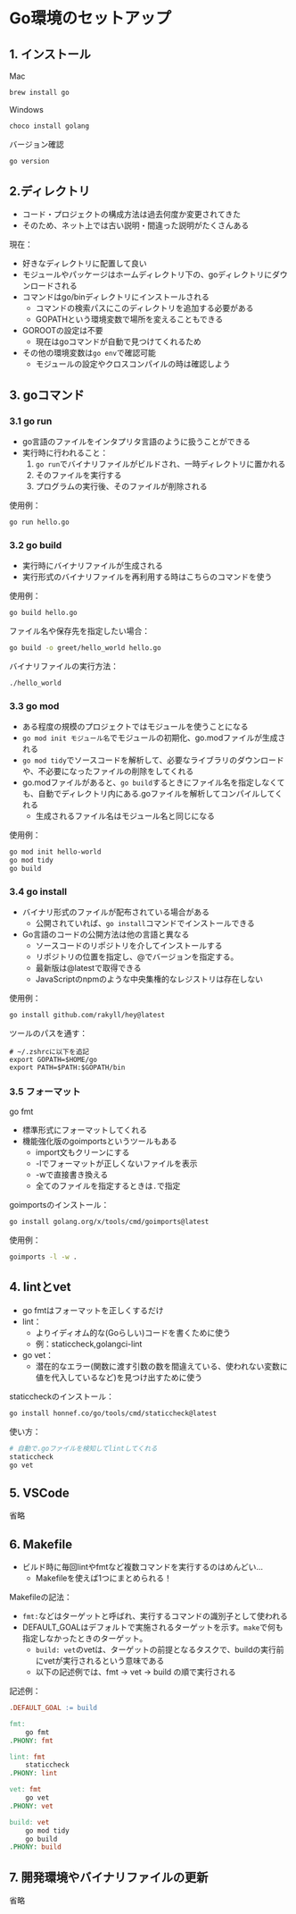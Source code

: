 # Go環境のセットアップ
## 1. インストール
Mac
```bash
brew install go
```
Windows
```bash
choco install golang
```
バージョン確認
```bash
go version
```

## 2.ディレクトリ
- コード・プロジェクトの構成方法は過去何度か変更されてきた
- そのため、ネット上では古い説明・間違った説明がたくさんある

現在：
- 好きなディレクトリに配置して良い
- モジュールやパッケージはホームディレクトリ下の、goディレクトリにダウンロードされる
- コマンドはgo/binディレクトリにインストールされる
  - コマンドの検索パスにこのディレクトリを追加する必要がある
  - GOPATHという環境変数で場所を変えることもできる
- GOROOTの設定は不要
  - 現在はgoコマンドが自動で見つけてくれるため
- その他の環境変数は`go env`で確認可能
  - モジュールの設定やクロスコンパイルの時は確認しよう

## 3. goコマンド
### 3.1 go run
- go言語のファイルをインタプリタ言語のように扱うことができる
- 実行時に行われること：
  1. `go run`でバイナリファイルがビルドされ、一時ディレクトリに置かれる
  2. そのファイルを実行する
  3. プログラムの実行後、そのファイルが削除される

使用例：
```bash
go run hello.go
```

### 3.2 go build
- 実行時にバイナリファイルが生成される
- 実行形式のバイナリファイルを再利用する時はこちらのコマンドを使う

使用例：
```bash
go build hello.go
```

ファイル名や保存先を指定したい場合：
```bash
go build -o greet/hello_world hello.go
```

バイナリファイルの実行方法：
```bash
./hello_world
```

### 3.3 go mod
- ある程度の規模のプロジェクトではモジュールを使うことになる
- `go mod init モジュール名`でモジュールの初期化、go.modファイルが生成される
- `go mod tidy`でソースコードを解析して、必要なライブラリのダウンロードや、不必要になったファイルの削除をしてくれる
- go.modファイルがあると、`go build`するときにファイル名を指定しなくても、自動でディレクトリ内にある.goファイルを解析してコンパイルしてくれる
  - 生成されるファイル名はモジュール名と同じになる

使用例：
```bash
go mod init hello-world
go mod tidy
go build
```

### 3.4 go install
- バイナリ形式のファイルが配布されている場合がある
  - 公開されていれば、`go install`コマンドでインストールできる
- Go言語のコードの公開方法は他の言語と異なる
  - ソースコードのリポジトリを介してインストールする
  - リポジトリの位置を指定し、@でバージョンを指定する。
  - 最新版は@latestで取得できる
  - JavaScriptのnpmのような中央集権的なレジストリは存在しない 

使用例：
```bash
go install github.com/rakyll/hey@latest
```

ツールのパスを通す：
```shell
# ~/.zshrcに以下を追記
export GOPATH=$HOME/go
export PATH=$PATH:$GOPATH/bin
```

### 3.5 フォーマット

go fmt
- 標準形式にフォーマットしてくれる
- 機能強化版のgoimportsというツールもある
  - import文もクリーンにする
  - -lでフォーマットが正しくないファイルを表示
  - -wで直接書き換える
  - 全てのファイルを指定するときは`.`で指定

goimportsのインストール：
```bash
go install golang.org/x/tools/cmd/goimports@latest
```

使用例：
```bash
goimports -l -w .
```

## 4. lintとvet
- go fmtはフォーマットを正しくするだけ
- lint：
  - よりイディオム的な(Goらしい)コードを書くために使う
  - 例：staticcheck,golangci-lint
- go vet：
  -  潜在的なエラー(関数に渡す引数の数を間違えている、使われない変数に値を代入しているなど)を見つけ出すために使う

staticcheckのインストール：
```bash
go install honnef.co/go/tools/cmd/staticcheck@latest
```

使い方：
```bash
# 自動で.goファイルを検知してlintしてくれる
staticcheck
go vet
```

## 5. VSCode
省略

## 6. Makefile
- ビルド時に毎回lintやfmtなど複数コマンドを実行するのはめんどい...
  - Makefileを使えば1つにまとめられる！

Makefileの記法：
- `fmt:`などはターゲットと呼ばれ、実行するコマンドの識別子として使われる
- DEFAULT_GOALはデフォルトで実施されるターゲットを示す。`make`で何も指定しなかったときのターゲット。 
  - `build: vet`のvetは、ターゲットの前提となるタスクで、buildの実行前にvetが実行されるという意味である
  - 以下の記述例では、fmt -> vet -> build の順で実行される

記述例：
```Makefile
.DEFAULT_GOAL := build

fmt:
    go fmt
.PHONY: fmt

lint: fmt
    staticcheck
.PHONY: lint

vet: fmt
    go vet
.PHONY: vet

build: vet
    go mod tidy
    go build
.PHONY: build
```

## 7. 開発環境やバイナリファイルの更新

省略
